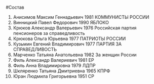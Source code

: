 #Состав
1. Анисимов Максим Геннадьевич 1981 КОММУНИСТЫ РОССИИ
2. Винницкий Павел Федорович 1990 ЯБЛОКО
3. Крюков Александр Валерьевич 1976 Российская партия пенсионеров за справедливость
4. Крюкова Ольга Юрьевна 1977 ПАТРИОТЫ РОССИИ
5. Кузьмин Евгений Владимирович 1977 ПАРТИЯ ЗА СПРАВЕДЛИВОСТЬ
6. Марченко Татьяна Анатольевна 1982 За женщин России
7. Филь Александр Валериевич 1981 ЕР
8. Филь Анна Владимировна 1979 ЛДПР
9. Шкляренко Татьяна Дмитриевна 1965 КПРФ
10. Юран Людмила Григорьевна 1951 СР
